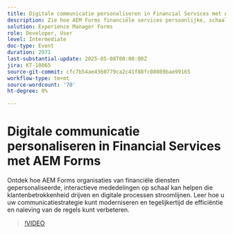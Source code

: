 ```yaml
---
title: Digitale communicatie personaliseren in Financial Services met AEM Forms
description: Zie hoe AEM Forms financiële services persoonlijke, schaalbare communicatie helpt bieden die de betrokkenheid, efficiëntie en compatibiliteit verhogen.
solution: Experience Manager Forms
role: Developer, User
level: Intermediate
doc-type: Event
duration: 2971
last-substantial-update: 2025-05-08T00:00:00Z
jira: KT-18065
source-git-commit: cfc7b54ae4360779ca2c41f88fc08089bae99165
workflow-type: tm+mt
source-wordcount: '70'
ht-degree: 0%

---
```



# Digitale communicatie personaliseren in Financial Services met AEM Forms

Ontdek hoe AEM Forms organisaties van financiële diensten gepersonaliseerde, interactieve mededelingen op schaal kan helpen die klantenbetrokkenheid drijven en digitale processen stroomlijnen. Leer hoe u uw communicatiestrategie kunt moderniseren en tegelijkertijd de efficiëntie en naleving van de regels kunt verbeteren.

>[!VIDEO](https://video.tv.adobe.com/v/3458104/?learn=on&enablevpops)
